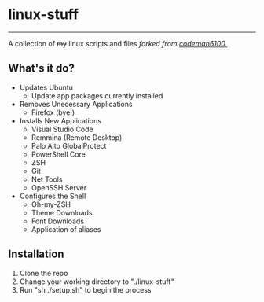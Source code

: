 # linux-stuff
---
A collection of ~~my~~ linux scripts and files _forked from [codeman6100.](https://github.com/codeman6100/linux-stuff)_

## What's it do?
* Updates Ubuntu
  * Update app packages currently installed
* Removes Unecessary Applications
  * Firefox (bye!)
* Installs New Applications
  * Visual Studio Code
  * Remmina (Remote Desktop)
  * Palo Alto GlobalProtect
  * PowerShell Core
  * ZSH 
  * Git
  * Net Tools
  * OpenSSH Server
* Configures the Shell
  * Oh-my-ZSH
  * Theme Downloads
  * Font Downloads
  * Application of aliases
## Installation
1. Clone the repo
2. Change your working directory to "./linux-stuff"
3. Run "sh ./setup.sh" to begin the process
